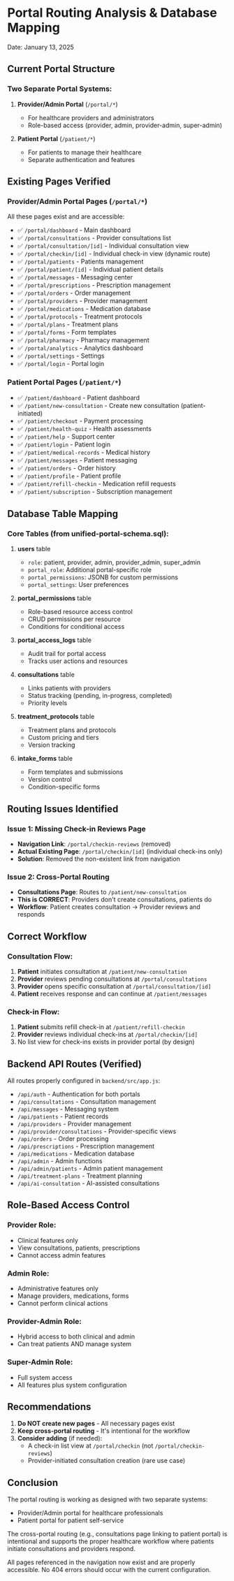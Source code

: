 # Portal Routing Analysis & Database Mapping
Date: January 13, 2025

## Current Portal Structure

### Two Separate Portal Systems:

1. **Provider/Admin Portal** (`/portal/*`)
   - For healthcare providers and administrators
   - Role-based access (provider, admin, provider-admin, super-admin)

2. **Patient Portal** (`/patient/*`)
   - For patients to manage their healthcare
   - Separate authentication and features

## Existing Pages Verified

### Provider/Admin Portal Pages (`/portal/*`)
All these pages exist and are accessible:
- ✅ `/portal/dashboard` - Main dashboard
- ✅ `/portal/consultations` - Provider consultations list
- ✅ `/portal/consultation/[id]` - Individual consultation view
- ✅ `/portal/checkin/[id]` - Individual check-in view (dynamic route)
- ✅ `/portal/patients` - Patients management
- ✅ `/portal/patient/[id]` - Individual patient details
- ✅ `/portal/messages` - Messaging center
- ✅ `/portal/prescriptions` - Prescription management
- ✅ `/portal/orders` - Order management
- ✅ `/portal/providers` - Provider management
- ✅ `/portal/medications` - Medication database
- ✅ `/portal/protocols` - Treatment protocols
- ✅ `/portal/plans` - Treatment plans
- ✅ `/portal/forms` - Form templates
- ✅ `/portal/pharmacy` - Pharmacy management
- ✅ `/portal/analytics` - Analytics dashboard
- ✅ `/portal/settings` - Settings
- ✅ `/portal/login` - Portal login

### Patient Portal Pages (`/patient/*`)
- ✅ `/patient/dashboard` - Patient dashboard
- ✅ `/patient/new-consultation` - Create new consultation (patient-initiated)
- ✅ `/patient/checkout` - Payment processing
- ✅ `/patient/health-quiz` - Health assessments
- ✅ `/patient/help` - Support center
- ✅ `/patient/login` - Patient login
- ✅ `/patient/medical-records` - Medical history
- ✅ `/patient/messages` - Patient messaging
- ✅ `/patient/orders` - Order history
- ✅ `/patient/profile` - Patient profile
- ✅ `/patient/refill-checkin` - Medication refill requests
- ✅ `/patient/subscription` - Subscription management

## Database Table Mapping

### Core Tables (from unified-portal-schema.sql):

1. **users** table
   - `role`: patient, provider, admin, provider_admin, super_admin
   - `portal_role`: Additional portal-specific role
   - `portal_permissions`: JSONB for custom permissions
   - `portal_settings`: User preferences

2. **portal_permissions** table
   - Role-based resource access control
   - CRUD permissions per resource
   - Conditions for conditional access

3. **portal_access_logs** table
   - Audit trail for portal access
   - Tracks user actions and resources

4. **consultations** table
   - Links patients with providers
   - Status tracking (pending, in-progress, completed)
   - Priority levels

5. **treatment_protocols** table
   - Treatment plans and protocols
   - Custom pricing and tiers
   - Version tracking

6. **intake_forms** table
   - Form templates and submissions
   - Version control
   - Condition-specific forms

## Routing Issues Identified

### Issue 1: Missing Check-in Reviews Page
- **Navigation Link**: `/portal/checkin-reviews` (removed)
- **Actual Existing Page**: `/portal/checkin/[id]` (individual check-ins only)
- **Solution**: Removed the non-existent link from navigation

### Issue 2: Cross-Portal Routing
- **Consultations Page**: Routes to `/patient/new-consultation`
- **This is CORRECT**: Providers don't create consultations, patients do
- **Workflow**: Patient creates consultation → Provider reviews and responds

## Correct Workflow

### Consultation Flow:
1. **Patient** initiates consultation at `/patient/new-consultation`
2. **Provider** reviews pending consultations at `/portal/consultations`
3. **Provider** opens specific consultation at `/portal/consultation/[id]`
4. **Patient** receives response and can continue at `/patient/messages`

### Check-in Flow:
1. **Patient** submits refill check-in at `/patient/refill-checkin`
2. **Provider** reviews individual check-ins at `/portal/checkin/[id]`
3. No list view for check-ins exists in provider portal (by design)

## Backend API Routes (Verified)

All routes properly configured in `backend/src/app.js`:
- `/api/auth` - Authentication for both portals
- `/api/consultations` - Consultation management
- `/api/messages` - Messaging system
- `/api/patients` - Patient records
- `/api/providers` - Provider management
- `/api/provider/consultations` - Provider-specific views
- `/api/orders` - Order processing
- `/api/prescriptions` - Prescription management
- `/api/medications` - Medication database
- `/api/admin` - Admin functions
- `/api/admin/patients` - Admin patient management
- `/api/treatment-plans` - Treatment planning
- `/api/ai-consultation` - AI-assisted consultations

## Role-Based Access Control

### Provider Role:
- Clinical features only
- View consultations, patients, prescriptions
- Cannot access admin features

### Admin Role:
- Administrative features only
- Manage providers, medications, forms
- Cannot perform clinical actions

### Provider-Admin Role:
- Hybrid access to both clinical and admin
- Can treat patients AND manage system

### Super-Admin Role:
- Full system access
- All features plus system configuration

## Recommendations

1. **Do NOT create new pages** - All necessary pages exist
2. **Keep cross-portal routing** - It's intentional for the workflow
3. **Consider adding** (if needed):
   - A check-in list view at `/portal/checkin` (not `/portal/checkin-reviews`)
   - Provider-initiated consultation creation (rare use case)

## Conclusion

The portal routing is working as designed with two separate systems:
- Provider/Admin portal for healthcare professionals
- Patient portal for patient self-service

The cross-portal routing (e.g., consultations page linking to patient portal) is intentional and supports the proper healthcare workflow where patients initiate consultations and providers respond.

All pages referenced in the navigation now exist and are properly accessible. No 404 errors should occur with the current configuration.
